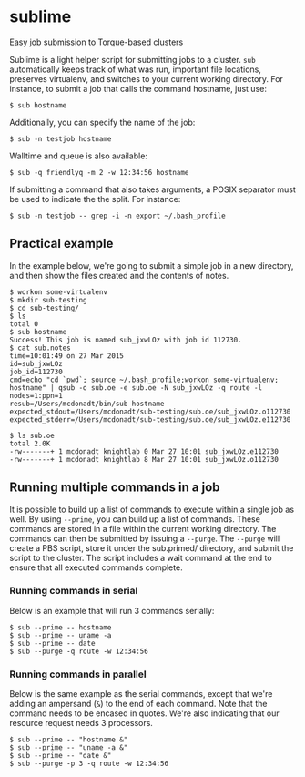 # sublime
Easy job submission to Torque-based clusters

Sublime is a light helper script for submitting jobs to a cluster. `sub`
automatically keeps track of what was run, important file locations, preserves
virtualenv, and switches to your current working directory. For instance, to
submit a job that calls the command hostname, just use:

    $ sub hostname

Additionally, you can specify the name of the job:

    $ sub -n testjob hostname

Walltime and queue is also available:

    $ sub -q friendlyq -m 2 -w 12:34:56 hostname

If submitting a command that also takes arguments, a POSIX separator must be
used to indicate the the split. For instance:

    $ sub -n testjob -- grep -i -n export ~/.bash_profile

## Practical example

In the example below, we're going to submit a simple job in a new directory,
and then show the files created and the contents of notes.

    $ workon some-virtualenv
    $ mkdir sub-testing
    $ cd sub-testing/
    $ ls
    total 0
    $ sub hostname
    Success! This job is named sub_jxwLOz with job id 112730.
    $ cat sub.notes
    time=10:01:49 on 27 Mar 2015
    id=sub_jxwLOz
    job_id=112730
    cmd=echo "cd `pwd`; source ~/.bash_profile;workon some-virtualenv; hostname" | qsub -o sub.oe -e sub.oe -N sub_jxwLOz -q route -l nodes=1:ppn=1
    resub=/Users/mcdonadt/bin/sub hostname
    expected_stdout=/Users/mcdonadt/sub-testing/sub.oe/sub_jxwLOz.o112730
    expected_stderr=/Users/mcdonadt/sub-testing/sub.oe/sub_jxwLOz.e112730

    $ ls sub.oe
    total 2.0K
    -rw-------+ 1 mcdonadt knightlab 0 Mar 27 10:01 sub_jxwLOz.e112730
    -rw-------+ 1 mcdonadt knightlab 8 Mar 27 10:01 sub_jxwLOz.o112730

## Running multiple commands in a job

It is possible to build up a list of commands to execute within a single job
as well. By using `--prime`, you can build up a list of commands. These
commands are stored in a file within the current working directory. The
commands can then be submitted by issuing a `--purge`. The `--purge` will
create a PBS script, store it under the sub.primed/ directory, and submit the
script to the cluster. The script includes a wait command at the end to ensure
that all executed commands complete.

### Running commands in serial

Below is an example that will run 3 commands serially:

    $ sub --prime -- hostname
    $ sub --prime -- uname -a
    $ sub --prime -- date
    $ sub --purge -q route -w 12:34:56

### Running commands in parallel

Below is the same example as the serial commands, except that we're adding an
ampersand (`&`) to the end of each command. Note that the command needs to be
encased in quotes. We're also indicating that our resource request needs 3
processors.

    $ sub --prime -- "hostname &"
    $ sub --prime -- "uname -a &"
    $ sub --prime -- "date &"
    $ sub --purge -p 3 -q route -w 12:34:56
